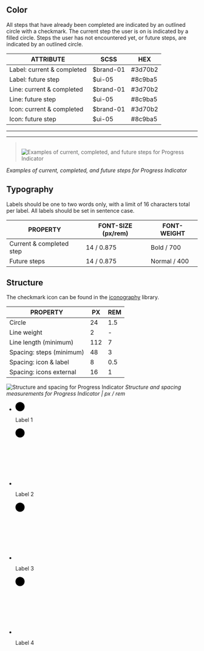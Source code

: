 ## Color

All steps that have already been completed are indicated by an outlined circle with a checkmark. The current step the user is on is indicated by a filled circle. Steps the user has not encountered yet, or future steps, are indicated by an outlined circle.

| ATTRIBUTE                           | SCSS      | HEX     |
|---------------------------------|---------  |---------|
| Label: current & completed      | $brand-01 | #3d70b2 |
| Label: future step              | $ui-05    | #8c9ba5 |
| Line: current & completed       | $brand-01 | #3d70b2 |
| Line: future step               | $ui-05    | #8c9ba5 |
| Icon: current & completed       | $brand-01 | #3d70b2 |
| Icon: future step               | $ui-05    | #8c9ba5 |

---
***
> 
![Examples of current, completed, and future steps for Progress Indicator](images/progress-indicator-style-1.png)

_Examples of current, completed, and future steps for Progress Indicator_

## Typography

Labels should be one to two words only, with a limit of 16 characters total per label. All labels should be set in sentence case.

| PROPERTY                 | FONT-SIZE (px/rem)    | FONT-WEIGHT  |
|--------------------------|-----------------|--------------|
| Current & completed step| 14 / 0.875 | Bold / 700   |
| Future steps | 14 / 0.875 | Normal / 400 |

## Structure

The checkmark icon can be found in the [iconography](/style/iconography/library) library.

| PROPERTY                 | PX  | REM   |
|--------------------------|-----|-------|
| Circle                   | 24  | 1.5   |
| Line weight              | 2   | -     |
| Line length (minimum)    | 112 | 7     |
| Spacing: steps (minimum) | 48  | 3     |
| Spacing: icon & label    | 8   | 0.5   |
| Spacing: icons external  | 16  | 1     |


![Structure and spacing for Progress Indicator](images/progress-indicator-style-2.png)
_Structure and spacing measurements for Progress Indicator | px / rem_

<div data-insert-component="InteractiveSpec">
  <ul data-progress data-progress-current class="bx--progress">
    <li class="bx--progress-step bx--progress-step--complete">
      <svg width="24px" height="24px" viewBox="0 0 24 24">
        <circle cx="12" cy="12" r="12"></circle>
        <polygon points="10.3 13.6 7.7 11 6.3 12.4 10.3 16.4 17.8 9 16.4 7.6"></polygon>
      </svg>
      <p class="bx--progress-label">Label 1</p>
      <span class="bx--progress-line"></span>
    </li>
    <li class="bx--progress-step bx--progress-step--current">
      <svg>
        <circle cx="12" cy="12" r="12"></circle>
        <circle cx="12" cy="12" r="6"></circle>
      </svg>
      <p class="bx--progress-label">Label 2</p>
      <span class="bx--progress-line"></span>
    </li>
    <li class="bx--progress-step bx--progress-step--incomplete">
      <svg>
        <circle cx="12" cy="12" r="12"></circle>
      </svg>
      <p class="bx--progress-label">Label 3</p>
      <span class="bx--progress-line"></span>
    </li>
    <li class="bx--progress-step bx--progress-step--incomplete">
      <svg>
        <circle cx="12" cy="12" r="12"></circle>
      </svg>
      <p class="bx--progress-label">Label 4</p>
      <span class="bx--progress-line"></span>
    </li>
  </ul>
</div>

